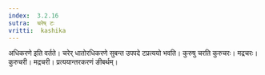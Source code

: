 ```yaml
---
index:  3.2.16
sutra:  चरेष् टः
vritti:  kashika 
---
```


अधिकरणे इति वर्तते। चरेर् धातोरधिकरणे सुबन्त उपपदे टप्रत्ययो भवति। कुरुषु चरति कुरुचरः। मद्रचरः। कुरुचरी। मद्रचरी। प्रत्ययान्तरकरणं ङीबर्थम्।

